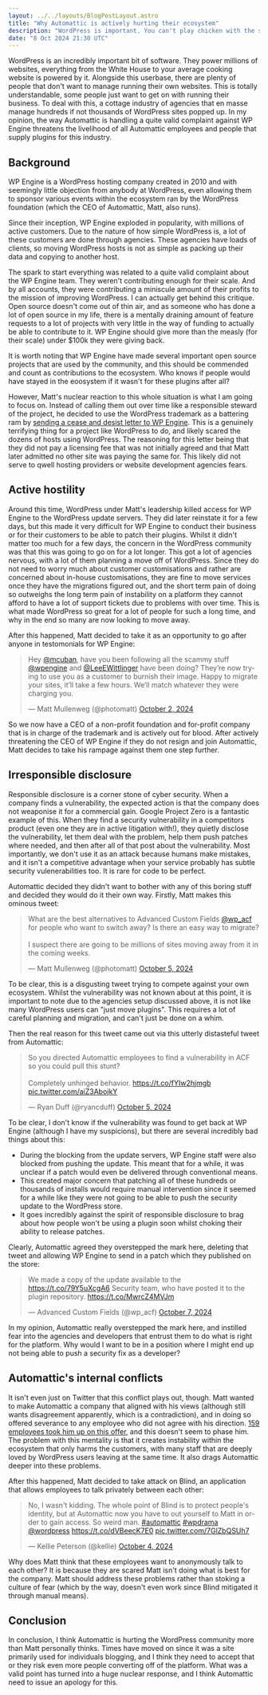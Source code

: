 ```yaml
---
layout: ../../layouts/BlogPostLayout.astro
title: "Why Automattic is actively hurting their ecosystem"
description: "WordPress is important. You can't play chicken with the security of millions of sites consequence free."
date: "8 Oct 2024 21:30 UTC"
---
```


WordPress is an incredibly important bit of software. They power millions of websites, everything from the White House to your average cooking website is powered by it. Alongside this userbase, there are plenty of people that don't want to manage running their own websites. This is totally understandable, some people just want to get on with running their business. To deal with this, a cottage industry of agencies that en masse manage hundreds if not thousands of WordPress sites popped up. In my opinion, the way Automattic is handling a quite valid complaint against WP Engine threatens the livelihood of all Automattic employees and people that supply plugins for this industry.

## Background

WP Engine is a WordPress hosting company created in 2010 and with seemingly little objection from anybody at WordPress, even allowing them to sponsor various events within the ecosystem ran by the WordPress foundation (which the CEO of Automattic, Matt, also runs).

Since their inception, WP Engine exploded in popularity, with millions of active customers. Due to the nature of how simple WordPress is, a lot of these customers are done through agencies. These agencies have loads of clients, so moving WordPress hosts is not as simple as packing up their data and copying to another host.

The spark to start everything was related to a quite valid complaint about the WP Engine team. They weren't contributing enough for their scale. And by all accounts, they were contributing a miniscule amount of their profits to the mission of improving WordPress. I can actually get behind this critique. Open source doesn't come out of thin air, and as someone who has done a lot of open source in my life, there is a mentally draining amount of feature requests to a lot of projects with very little in the way of funding to actually be able to contribute to it. WP Engine should give more than the measly (for their scale) under $100k they were giving back.

It is worth noting that WP Engine have made several important open source projects that are used by the community, and this should be commended and count as contributions to the ecosystem. Who knows if people would have stayed in the eoosystem if it wasn't for these plugins after all?

However, Matt's nuclear reaction to this whole situation is what I am going to focus on. Instead of calling them out over time like a responsible steward of the project, he decided to use the WordPress trademark as a battering ram by [sending a cease and desist letter to WP Engine](https://automattic.com/2024/wp-engine-cease-and-desist.pdf). This is a genuinely terrifying thing for a project like WordPress to do, and likely scared the dozens of hosts using WordPress. The reasoning for this letter being that they did not pay a licensing fee that was not initially agreed and that Matt later admitted no other site was paying the same for. This likely did not serve to qwell hosting providers or website development agencies fears.

## Active hostility

Around this time, WordPress under Matt's leadership killed access for WP Engine to the WordPress update servers. They did later reinstate it for a few days, but this made it very difficult for WP Engine to conduct their business or for their customers to be able to patch their plugins. Whilst it didn't matter too much for a few days, the concern in the WordPress community was that this was going to go on for a lot longer. This got a lot of agencies nervous, with a lot of them planning a move off of WordPress. Since they do not need to worry much about customer customisations and rather are concerned about in-house customisations, they are fine to move services once they have the migrations figured out, and the short term pain of doing so outweighs the long term pain of instability on a platform they cannot afford to have a lot of support tickets due to problems with over time. This is what made WordPress so great for a lot of people for such a long time, and why in the end so many are now looking to move away.

After this happened, Matt decided to take it as an opportunity to go after anyone in testomonials for WP Engine:

<script async src="https://platform.twitter.com/widgets.js" charset="utf-8"></script> 

<div class="w-full flex justify-center">
    <blockquote class="twitter-tweet" data-conversation="none"><p lang="en" dir="ltr">Hey <a href="https://twitter.com/mcuban?ref_src=twsrc%5Etfw">@mcuban</a>, have you been following all the scammy stuff <a href="https://twitter.com/wpengine?ref_src=twsrc%5Etfw">@wpengine</a> and <a href="https://twitter.com/LeeEWittlinger?ref_src=twsrc%5Etfw">@LeeEWittlinger</a> have been doing? They’re now trying to use you as a customer to burnish their image. Happy to migrate your sites, it’ll take a few hours. We’ll match whatever they were charging you.</p>&mdash; Matt Mullenweg (@photomatt) <a href="https://twitter.com/photomatt/status/1841283504799133800?ref_src=twsrc%5Etfw">October 2, 2024</a></blockquote>
</div>

So we now have a CEO of a non-profit foundation and for-profit company that is in charge of the trademark and is actively out for blood. After actively threatening the CEO of WP Engine if they do not resign and join Automattic, Matt decides to take his rampage against them one step further.

## Irresponsible disclosure

Responsible disclosure is a corner stone of cyber security. When a company finds a vulnerability, the expected action is that the company does not weaponise it for a commercial gain. Google Project Zero is a fantastic example of this. When they find a security vulnerability in a competitors product (even one they are in active litigation with!), they quietly disclose the vulnerability, let them deal with the problem, help them push patches where needed, and then after all of that post about the vulnerability. Most importantly, we don't use it as an attack because humans make mistakes, and it isn't a competitive advantage when your service probably has subtle security vulenerabilities too. It is rare for code to be perfect.

Automattic decided they didn't want to bother with any of this boring stuff and decided they would do it their own way. Firstly, Matt makes this ominous tweet:

<div class="w-full flex justify-center">
    <blockquote class="twitter-tweet"><p lang="en" dir="ltr">What are the best alternatives to Advanced Custom Fields <a href="https://twitter.com/wp_acf?ref_src=twsrc%5Etfw">@wp_acf</a> for people who want to switch away? Is there an easy way to migrate?<br><br>I suspect there are going to be millions of sites moving away from it in the coming weeks.</p>&mdash; Matt Mullenweg (@photomatt) <a href="https://twitter.com/photomatt/status/1842500184825090060?ref_src=twsrc%5Etfw">October 5, 2024</a></blockquote>
</div>

To be clear, this is a disgusting tweet trying to compete against your own ecosystem. Whilst the vulnerability was not known about at this point, it is important to note due to the agencies setup discussed above, it is not like many WordPress users can "just move plugins". This requires a lot of careful planning and migration, and can't just be done on a whim.

Then the real reason for this tweet came out via this utterly distasteful tweet from Automattic:

<div class="w-full flex justify-center">
    <blockquote class="twitter-tweet"><p lang="en" dir="ltr">So you directed Automattic employees to find a vulnerability in ACF so you could pull this stunt?<br><br>Completely unhinged behavior. <a href="https://t.co/fYIw2hjmgb">https://t.co/fYIw2hjmgb</a> <a href="https://t.co/aiZ3AbojkY">pic.twitter.com/aiZ3AbojkY</a></p>&mdash; Ryan Duff (@ryancduff) <a href="https://twitter.com/ryancduff/status/1842616090012110897?ref_src=twsrc%5Etfw">October 5, 2024</a></blockquote>
</div>

To be clear, I don't know if the vulnerability was found to get back at WP Engine (although I have my suspicions), but there are several incredibly bad things about this:

- During the blocking from the update servers, WP Engine staff were also blocked from pushing the update. This meant that for a while, it was unclear if a patch would even be delivered through conventional means.
- This created major concern that patching all of these hundreds or thousands of installs would require manual intervention since it seemed for a while like they were not going to be able to push the security update to the WordPress store.
- It goes incredibly against the spirit of responsible disclosure to brag about how people won't be using a plugin soon whilst choking their ability to release patches.

Clearly, Automattic agreed they overstepped the mark here, deleting that tweet and allowing WP Engine to send in a patch which they published on the store:

<div class="w-full flex justify-center">
    <blockquote class="twitter-tweet"><p lang="en" dir="ltr">We made a copy of the update available to the <a href="https://t.co/79Y5uXcgA6">https://t.co/79Y5uXcgA6</a> Security team, who have posted it to the plugin repository. <a href="https://t.co/MwrcZ4MVJm">https://t.co/MwrcZ4MVJm</a></p>&mdash; Advanced Custom Fields (@wp_acf) <a href="https://twitter.com/wp_acf/status/1843376378210857441?ref_src=twsrc%5Etfw">October 7, 2024</a></blockquote>
</div>

In my opinion, Automattic really overstepped the mark here, and instilled fear into the agencies and developers that entrust them to do what is right for the platform. Why would I want to be in a position where I might end up not being able to push a security fix as a developer?

## Automattic's internal conflicts

It isn't even just on Twitter that this conflict plays out, though. Matt wanted to make Automattic a company that aligned with his views (although still wants disagreement apparently, which is a contradiction), and in doing so offered severance to any employee who did not agree with his direction. [159 employees took him up on this offer](https://www.cio.com/article/3550331/one-twelfth-of-automattic-staff-leave-over-wordpress-wp-engine-spat.html), and this doesn't seem to phase him. The problem with this mentality is that it creates instability within the ecosystem that only harms the customers, with many staff that are deeply loved by WordPress users leaving at the same time. It also drags Automattic deeper into these problems.

After this happened, Matt decided to take attack on Blind, an application that allows employees to talk privately between each other:

<div class="w-full flex justify-center">
    <blockquote class="twitter-tweet"><p lang="en" dir="ltr">No, I wasn&#39;t kidding. The whole point of Blind is to protect people&#39;s identity, but at Automattic now you have to out yourself to Matt in order to gain access. So weird man. <a href="https://twitter.com/hashtag/automattic?src=hash&amp;ref_src=twsrc%5Etfw">#automattic</a> <a href="https://twitter.com/hashtag/wpdrama?src=hash&amp;ref_src=twsrc%5Etfw">#wpdrama</a> <a href="https://twitter.com/WordPress?ref_src=twsrc%5Etfw">@wordpress</a> <a href="https://t.co/dVBeecK7E0">https://t.co/dVBeecK7E0</a> <a href="https://t.co/7GlZbQSUh7">pic.twitter.com/7GlZbQSUh7</a></p>&mdash; Kellie Peterson (@kellie) <a href="https://twitter.com/kellie/status/1842231237903282391?ref_src=twsrc%5Etfw">October 4, 2024</a></blockquote>
</div>

Why does Matt think that these employees want to anonymously talk to each other? It is because they are scared Matt isn't doing what is best for the company. Matt should address these problems rather than stoking a culture of fear (which by the way, doesn't even work since Blind mitigated it through manual means).

## Conclusion

In conclusion, I think Automattic is hurting the WordPress community more than Matt personally thinks. Times have moved on since it was a site primarily used for individuals blogging, and I think they need to accept that or they risk even more people converting off of the platform. What was a valid point has turned into a huge nuclear response, and I think Automattic need to issue an apology for this.
